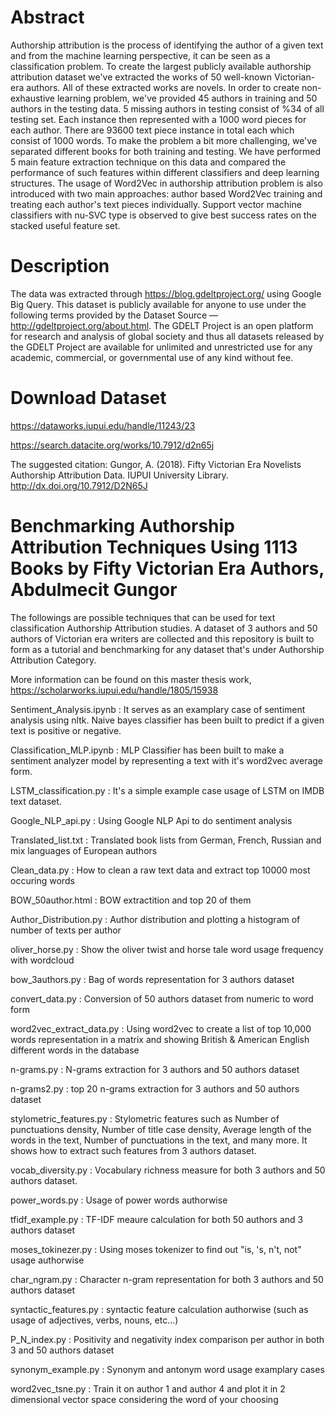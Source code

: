 # Abstract
Authorship attribution is the process of identifying the author of a given text and from the machine learning perspective, it can be seen as a classification problem. To create the largest publicly available authorship attribution dataset we've extracted the works of 50 well-known Victorian-era authors. All of these extracted works are novels. In order to create non-exhaustive learning problem, we've provided 45 authors in training and 50 authors in the testing data. 5 missing authors in testing consist of %34 of all testing set. Each instance then represented with a 1000 word pieces for each author. There are 93600 text piece instance in total each which consist of 1000 words. To make the problem a bit more challenging, we've separated different books for both training and testing. We have performed 5 main feature extraction technique on this data and compared the performance of such features within different classifiers and deep learning structures. The usage of Word2Vec in authorship attribution problem is also introduced with two main approaches: author based Word2Vec training and treating each author's text pieces individually. Support vector machine classifiers with nu-SVC type is observed to give best success rates on the stacked useful feature set.

# Description
The data was extracted through https://blog.gdeltproject.org/ using Google Big Query. This dataset is publicly available for anyone to use under the following terms provided by the Dataset Source —http://gdeltproject.org/about.html. The GDELT Project is an open platform for research and analysis of global society and thus all datasets released by the GDELT Project are available for unlimited and unrestricted use for any academic, commercial, or governmental use of any kind without fee.

# Download Dataset
https://dataworks.iupui.edu/handle/11243/23

https://search.datacite.org/works/10.7912/d2n65j

The suggested citation: Gungor, A. (2018). Fifty Victorian Era Novelists Authorship Attribution Data. IUPUI University Library. http://dx.doi.org/10.7912/D2N65J

# Benchmarking Authorship Attribution Techniques Using 1113 Books by Fifty Victorian Era Authors, Abdulmecit Gungor

The followings are possible techniques that can be used for text classification Authorship Attribution studies.
A dataset of 3 authors and 50 authors of Victorian era writers are collected and this repository is built to form as a tutorial and benchmarking for any dataset that's under Authorship Attribution Category. 

More information can be found on this master thesis work, https://scholarworks.iupui.edu/handle/1805/15938

Sentiment_Analysis.ipynb :
It serves as an examplary case of sentiment analysis using nltk. Naive bayes classifier has been built to predict if a given text is positive or negative. 

Classification_MLP.ipynb :
MLP Classifier has been built to make a sentiment analyzer model by representing a text with it's word2vec average form. 

LSTM_classification.py : 
It's a simple example case usage of LSTM on IMDB text dataset. 

Google_NLP_api.py :
Using Google NLP Api to do sentiment analysis

Translated_list.txt : 
Translated book lists from German, French, Russian and mix languages of European authors

Clean_data.py : 
How to clean a raw text data and extract top 10000 most occuring words

BOW_50author.html :
BOW extractition and top 20 of them

Author_Distribution.py :
Author distribution and plotting a histogram of number of texts per author

oliver_horse.py :
Show the oliver twist and horse tale word usage frequency with wordcloud

bow_3authors.py :
Bag of words representation for 3 authors dataset

convert_data.py : 
Conversion of 50 authors dataset from numeric to word form

word2vec_extract_data.py :
Using word2vec to create a list of top 10,000 words representation in a matrix and showing British & American English different words in the database

n-grams.py :
N-grams extraction for 3 authors and 50 authors dataset

n-grams2.py :
top 20 n-grams extraction for 3 authors and 50 authors dataset

stylometric_features.py :
Stylometric features such as Number of punctuations density, Number of title case density, Average length of the words in the text, Number of punctuations in the text, and many more. It shows how to extract such features from  3 authors dataset. 

vocab_diversity.py :
Vocabulary richness measure for both 3 authors and 50 authors dataset. 

power_words.py :
Usage of power words authorwise

tfidf_example.py :
TF-IDF meaure calculation for both 50 authors and 3 authors dataset

moses_tokinezer.py :
Using moses tokenizer to find out "is, 's, n't, not" usage authorwise

char_ngram.py :
Character n-gram representation for both 3 authors and 50 authors dataset

syntactic_features.py : 
syntactic feature calculation authorwise (such as usage of adjectives, verbs, nouns, etc...)

P_N_index.py : 
Positivity and negativity index comparison per author in both 3 and 50 authors dataset

synonym_example.py : 
Synonym and antonym word usage examplary cases

word2vec_tsne.py : 
Train it on author 1 and author 4 and plot it in 2 dimensional vector space considering the word of your choosing
